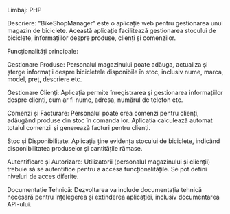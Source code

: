 Limbaj: PHP

Descriere:
"BikeShopManager" este o aplicație web pentru gestionarea unui magazin de biciclete. Această aplicație facilitează gestionarea stocului de biciclete, informațiilor despre produse, clienți și comenzilor.

Funcționalități principale:

Gestionare Produse: Personalul magazinului poate adăuga, actualiza și șterge informații despre bicicletele disponibile în stoc, inclusiv nume, marca, model, preț, descriere etc.

Gestionare Clienți: Aplicația permite înregistrarea și gestionarea informațiilor despre clienți, cum ar fi nume, adresa, numărul de telefon etc.

Comenzi și Facturare: Personalul poate crea comenzi pentru clienți, adăugând produse din stoc în comanda lor. Aplicația calculează automat totalul comenzii și generează facturi pentru clienți.

Stoc și Disponibilitate: Aplicația ține evidența stocului de biciclete, indicând disponibilitatea produselor și cantitățile rămase.

Autentificare și Autorizare: Utilizatorii (personalul magazinului și clienții) trebuie să se autentifice pentru a accesa funcționalitățile. Se pot defini niveluri de acces diferite.

Documentație Tehnică: Dezvoltarea va include documentația tehnică necesară pentru înțelegerea și extinderea aplicației, inclusiv documentarea API-ului.